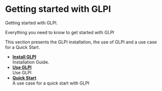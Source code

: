Getting started with GLPI
=========================

Getting started with GLPI.

Everything you need to know to get started with GLPI

This section presents the GLPI installation, the use of GLPI and a use
case for a Quick Start.

-   **[Install GLPI](../glpi/installing.html)**\
     Installation Guide.
-   **[Use GLPI](../glpi/use.html)**\
     Use GLPI
-   **[Quick Start](../glpi/quickstart.html)**\
     A use case for a quick start with GLPI

